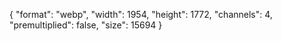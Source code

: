 {
  "format": "webp",
  "width": 1954,
  "height": 1772,
  "channels": 4,
  "premultiplied": false,
  "size": 15694
}